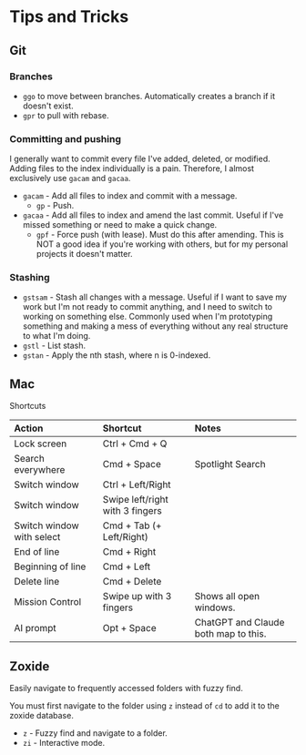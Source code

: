 # Tips and Tricks

## Git

### Branches

* `ggo` to move between branches. Automatically creates a branch if it doesn't exist.
* `gpr` to pull with rebase.



### Committing and pushing

I generally want to commit every file I've added, deleted, or modified. Adding files to the index individually is a pain.
Therefore, I almost exclusively use `gacam` and `gacaa`.

* `gacam` - Add all files to index and commit with a message.
  * `gp` - Push.
* `gacaa` - Add all files to index and amend the last commit. Useful if I've missed something or need to make a quick change.
  * `gpf` - Force push (with lease). Must do this after amending. This is NOT a good idea if you're working with others,
but for my personal projects it doesn't matter.

### Stashing
* `gstsam` - Stash all changes with a message. Useful if I want to save my work but I'm not ready to commit anything, and
I need to switch to working on something else. Commonly used when I'm prototyping something and making a mess of everything
without any real structure to what I'm doing.
* `gstl` - List stash.
* `gstan` - Apply the nth stash, where n is 0-indexed.


## Mac

Shortcuts

| Action                    | Shortcut                        | Notes                                |
|:--------------------------|:--------------------------------|:-------------------------------------|
| Lock screen               | Ctrl + Cmd + Q                  |                                      |
| Search everywhere         | Cmd + Space                     | Spotlight Search                     |
| Switch window             | Ctrl + Left/Right               |                                      |
| Switch window             | Swipe left/right with 3 fingers |                                      |
| Switch window with select | Cmd + Tab (+ Left/Right)        |                                      |
| End of line               | Cmd + Right                     |                                      |
| Beginning of line         | Cmd + Left                      |                                      |
| Delete line               | Cmd + Delete                    |                                      |
| Mission Control           | Swipe up with 3 fingers         | Shows all open windows.              |
| AI prompt                 | Opt + Space                     | ChatGPT and Claude both map to this. | 


## Zoxide

Easily navigate to frequently accessed folders with fuzzy find.

You must first navigate to the folder using `z` instead of `cd` to add it to the zoxide database.

* `z` - Fuzzy find and navigate to a folder.
* `zi` - Interactive mode.

